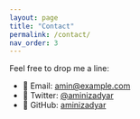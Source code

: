 ```yaml
---
layout: page
title: "Contact"
permalink: /contact/
nav_order: 3
---
```


Feel free to drop me a line:

- 📧 Email: amin@example.com  
- 💬 Twitter: [@aminizadyar](https://twitter.com/aminizadyar)  
- 🐙 GitHub: [aminizadyar](https://github.com/aminizadyar)
